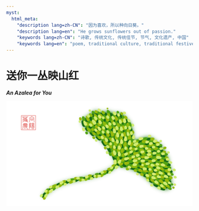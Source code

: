 ```yaml
---
myst:
  html_meta:
    "description lang=zh-CN": "因为喜欢，所以种向日葵。"
    "description lang=en": "He grows sunflowers out of passion."
    "keywords lang=zh-CN": "诗歌, 传统文化, 传统佳节, 节气, 文化遗产, 中国"
    "keywords lang=en": "poem, traditional culture, traditional festive, solar terms, culture heritage, China"
---
```


<!-- Created by 向阳花花农 (The Sunflorist) on 2024-11-22. -->
<!-- The Sunflorist's Shangri-La © 2024 by The Sunflorist is licensed under CC BY-NC-SA 4.0, all rights reserved. -->

# 送你一丛映山红

***An Azalea for You***

![Gingko Leaf](/_images/gingko_leaf.png)
